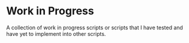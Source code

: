 # Work in Progress
A collection of work in progress scripts or scripts that I have tested and have yet to implement into other scripts.
